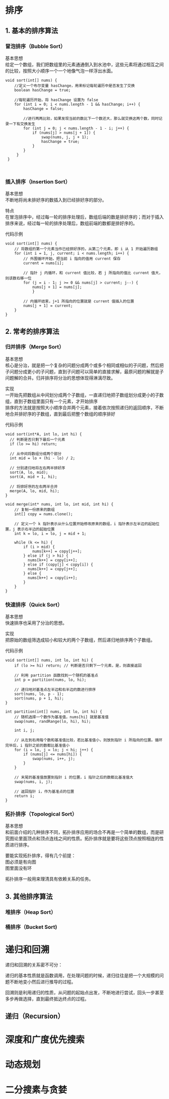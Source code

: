 # 排序




## 1. 基本的排序算法
### 冒泡排序（Bubble Sort）
基本思想  
给定一个数组，我们把数组里的元素通通倒入到水池中，这些元素将通过相互之间的比较，按照大小顺序一个一个地像气泡一样浮出水面。
```
void sort(int[] nums) {
    //定义一个布尔变量 hasChange，用来标记每轮遍历中是否发生了交换
    boolean hasChange = true; 

    //每轮遍历开始，将 hasChange 设置为 false
    for (int i = 0; i < nums.length - 1 && hasChange; i++) {
        hasChange = false;

        //进行两两比较，如果发现当前的数比下一个数还大，那么就交换这两个数，同时记录一下有交换发生
        for (int j = 0; j < nums.length - 1 - i; j++) {
            if (nums[j] > nums[j + 1]) {
                swap(nums, j, j + 1);
                hasChange = true;
            }      
        }
     }
 }

 

```


### 插入排序（Insertion Sort）
基本思想  
不断地将尚未排好序的数插入到已经排好序的部分。

特点  
在冒泡排序中，经过每一轮的排序处理后，数组后端的数是排好序的；而对于插入排序来说，经过每一轮的排序处理后，数组前端的数都是排好序的。

代码示例
```
void sort(int[] nums) {
    // 将数组的第一个元素当作已经排好序的，从第二个元素，即 i 从 1 开始遍历数组
    for (int i = 1, j, current; i < nums.length; i++) {
        // 外围循环开始，把当前 i 指向的值用 current 保存
        current = nums[i];

        // 指针 j 内循环，和 current 值比较，若 j 所指向的值比 current 值大，则该数右移一位
        for (j = i - 1; j >= 0 && nums[j] > current; j--) {
            nums[j + 1] = nums[j];
            }
    
        // 内循环结束，j+1 所指向的位置就是 current 值插入的位置
        nums[j + 1] = current;
    }
}

```

## 2. 常考的排序算法

### 归并排序（Merge Sort）
基本思想  
核心是分治，就是把一个复杂的问题分成两个或多个相同或相似的子问题，然后把子问题分成更小的子问题，直到子问题可以简单的直接求解，最原问题的解就是子问题解的合并。归并排序将分治的思想体现得淋漓尽致。

实现  
一开始先把数组从中间划分成两个子数组，一直递归地把子数组划分成更小的子数组，直到子数组里面只有一个元素，才开始排序  
排序的方法就是按照大小顺序合并两个元素，接着依次按照递归的返回顺序，不断地合并排好序的子数组，直到最后把整个数组的顺序排好  

代码示例
```
void sort(int*A, int lo, int hi) {
  // 判断是否只剩下最后一个元素
  if (lo >= hi) return;
  
  // 从中间将数组分成两个部分
  int mid = lo + (hi - lo) / 2;
  
  // 分别递归地将左右两半排好序
  sort(A, lo, mid);
  sort(A, mid + 1, hi);

  // 将排好序的左右两半合并  
  merge(A, lo, mid, hi);
}

void merge(int* nums, int lo, int mid, int hi) {
    // 复制一份原来的数组
    int[] copy = nums.clone();
  
    // 定义一个 k 指针表示从什么位置开始修改原来的数组，i 指针表示左半边的起始位置，j 表示右半边的起始位置
    int k = lo, i = lo, j = mid + 1;
  
    while (k <= hi) {
        if (i > mid) {
            nums[k++] = copy[j++];
        } else if (j > hi) {
          nums[k++] = copy[i++];
        } else if (copy[j] < copy[i]) {
          nums[k++] = copy[j++];
        } else {
          nums[k++] = copy[i++];
        }
    }
}
```

### 快速排序（Quick Sort）
基本思想  
快速排序也采用了分治的思想。

实现  
把原始的数组筛选成较小和较大的两个子数组，然后递归地排序两个子数组。  

代码示例
```
void sort(int[] nums, int lo, int hi) {
    if (lo >= hi) return; // 判断是否只剩下一个元素，是，则直接返回
    
    // 利用 partition 函数找到一个随机的基准点
    int p = partition(nums, lo, hi);
    
    // 递归地对基准点左半边和右半边的数进行排序
    sort(nums, lo, p - 1);
    sort(nums, p + 1, hi);
}

int partition(int[] nums, int lo, int hi) {
    // 随机选择一个数作为基准值，nums[hi] 就是基准值
    swap(nums, randRange(lo, hi), hi);

    int i, j;

    // 从左到右用每个数和基准值比较，若比基准值小，则放到指针 i 所指向的位置。循环完毕后，i 指针之前的数都比基准值小
    for (i = lo, j = lo; j < hi; j++) {
        if (nums[j] <= nums[hi]) {
            swap(nums, i++, j);
        }
    }

    // 末尾的基准值放置到指针 i 的位置，i 指针之后的数都比基准值大
    swap(nums, i, j);

    // 返回指针 i，作为基准点的位置
    return i;
}

```
### 拓扑排序（Topological Sort）
基本思想  
和前面介绍的几种排序不同，拓扑排序应用的场合不再是一个简单的数组，而是研究图论里面顶点和顶点连线之间的性质。拓扑排序就是要将这些顶点按照相连的性质进行排序。 

要能实现拓扑排序，得有几个前提：  
图必须是有向图  
图里面没有环

 

拓扑排序一般用来理清具有依赖关系的任务。

## 3. 其他排序算法

### 堆排序（Heap Sort）

### 桶排序（Bucket Sort)


# 递归和回溯
递归和回溯的关系密不可分：

递归的基本性质就是函数调用，在处理问题的时候，递归往往是把一个大规模的问题不断地变小然后进行推导的过程。

回溯则是利用递归的性质，从问题的起始点出发，不断地进行尝试，回头一步甚至多步再做选择，直到最终抵达终点的过程。

## 递归（Recursion）



# 深度和广度优先搜索


# 动态规划


# 二分搜素与贪婪